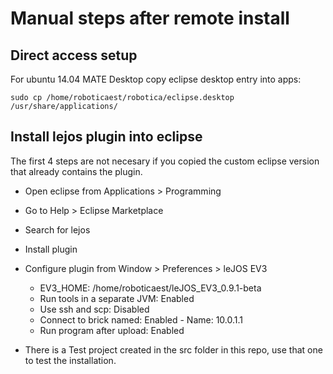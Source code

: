 # Manual steps after remote install

## Direct access setup

For ubuntu 14.04 MATE Desktop copy eclipse desktop entry into apps:

	sudo cp /home/roboticaest/robotica/eclipse.desktop /usr/share/applications/

## Install lejos plugin into eclipse

The first 4 steps are not necesary if you copied the custom eclipse version that already contains the plugin.

- Open eclipse from Applications > Programming
- Go to Help > Eclipse Marketplace
- Search for lejos
- Install plugin
- Configure plugin from Window > Preferences > leJOS EV3
	- EV3_HOME: /home/roboticaest/leJOS_EV3_0.9.1-beta
	- Run tools in a separate JVM: Enabled
	- Use ssh and scp: Disabled
	- Connect to brick named: Enabled - Name: 10.0.1.1
	- Run program after upload: Enabled

- There is a Test project created in the src folder in this repo, use that one to test the installation.



